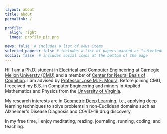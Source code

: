 ```yaml
---
layout: about
title: about
permalink: /

profile:
  align: right
  image: profile_pic.png

news: false  # includes a list of news items
selected_papers: false # includes a list of papers marked as "selected={true}"
social: false  # includes social icons at the bottom of the page
---
```


Hi! I am a Ph.D. student in [Electrical and Computer Engineering](https://www.ece.cmu.edu/) at [Carnegie Mellon Universty (CMU)](https://www.cmu.edu/) and a member of [Center for Neural Basis of Cognition](http://www.cnbc.cmu.edu/). I am advised by [Professor José M. F. Moura](https://users.ece.cmu.edu/~moura/). Before joining CMU, I received my B.S. in Computer Engineering and minors in Applied Mathematics and Physics from the [University of Virginia](https://www.virginia.edu/).

My research interests are in [Geometric Deep Learning](http://geometricdeeplearning.com/), i.e., applying deep learning techniques to solve problems in non-Euclidean domains such as Alzheimer's Disease Diagnosis and COVID-19 drug discovery. 


In my free time, I enjoy meditating, reading, journaling, running, coding, and teaching.